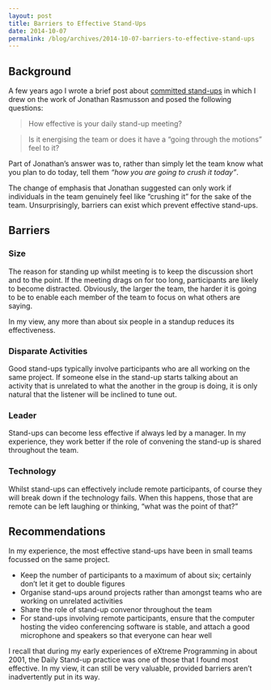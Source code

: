 ```yaml
---
layout: post
title: Barriers to Effective Stand-Ups
date: 2014-10-07
permalink: /blog/archives/2014-10-07-barriers-to-effective-stand-ups
---
```


## Background

A few years ago I wrote a brief post about [committed
stand-ups](/blog/archives/2011-05-13-committed-stand-ups) in which I
drew on the work of Jonathan Rasmusson and posed the following
questions:

> How effective is your daily stand-up meeting?

> Is it energising the team or does it have a “going through the
> motions” feel to it?

Part of Jonathan’s answer was to, rather than simply let the team know
what you plan to do today, tell them *“how you are going to crush it
today”*.

The change of emphasis that Jonathan suggested can only work if
individuals in the team genuinely feel like “crushing it” for the sake
of the team. Unsurprisingly, barriers can exist which prevent effective
stand-ups.

## Barriers

### Size

The reason for standing up whilst meeting is to keep the discussion
short and to the point. If the meeting drags on for too long,
participants are likely to become distracted. Obviously, the larger the
team, the harder it is going to be to enable each member of the team to
focus on what others are saying.

In my view, any more than about six people in a standup reduces its
effectiveness.

### Disparate Activities

Good stand-ups typically involve participants who are all working on the
same project. If someone else in the stand-up starts talking about an
activity that is unrelated to what the another in the group is doing, it
is only natural that the listener will be inclined to tune out.

### Leader

Stand-ups can become less effective if always led by a manager. In my
experience, they work better if the role of convening the stand-up is
shared throughout the team.

### Technology

Whilst stand-ups can effectively include remote participants, of course
they will break down if the technology fails. When this happens, those
that are remote can be left laughing or thinking, “what was the point of
that?”

## Recommendations

In my experience, the most effective stand-ups have been in small teams
focussed on the same project.

-   Keep the number of participants to a maximum of about six; certainly
    don’t let it get to double figures
-   Organise stand-ups around projects rather than amongst teams who are
    working on unrelated activities
-   Share the role of stand-up convenor throughout the team
-   For stand-ups involving remote participants, ensure that the
    computer hosting the video conferencing software is stable, and
    attach a good microphone and speakers so that everyone can hear well

I recall that during my early experiences of eXtreme Programming in
about 2001, the Daily Stand-up practice was one of those that I found
most effective. In my view, it can still be very valuable, provided
barriers aren’t inadvertently put in its way.
